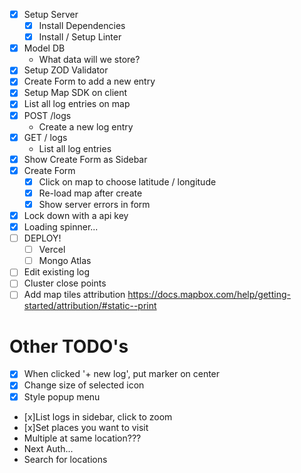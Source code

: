 * [x] Setup Server
  * [x] Install Dependencies
  * [x] Install / Setup Linter
* [x] Model DB
  * What data will we store?
* [x] Setup ZOD Validator
* [x] Create Form to add a new entry
* [x] Setup Map SDK on client
* [x] List all log entries on map
* [x] POST /logs
  * Create a new log entry
* [x] GET / logs
  * List all log entries
* [x] Show Create Form as Sidebar
* [x] Create Form
  * [x] Click on map to choose latitude / longitude
  * [x] Re-load map after create
  * [x] Show server errors in form
* [x] Lock down with a api key
* [x] Loading spinner...
* [ ] DEPLOY!
  * [ ] Vercel
  * [ ] Mongo Atlas
* [ ] Edit existing log
* [ ] Cluster close points
* [ ] Add map tiles attribution https://docs.mapbox.com/help/getting-started/attribution/#static--print

# Other TODO's

* [x] When clicked '+ new log', put marker on center
* [x] Change size of selected icon
* [x] Style popup menu
* [x]List logs in sidebar, click to zoom
* [x]Set places you want to visit
* Multiple at same location???
* Next Auth...
* Search for locations
